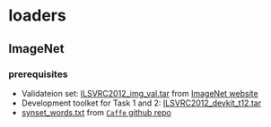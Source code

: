 # loaders

## ImageNet
### prerequisites

- Validateion set: [ILSVRC2012_img_val.tar](!) from [ImageNet website]()
- Development toolket for Task 1 and 2: [ILSVRC2012_devkit_t12.tar](!)
- [synset_words.txt]() from [`Caffe` github repo]()